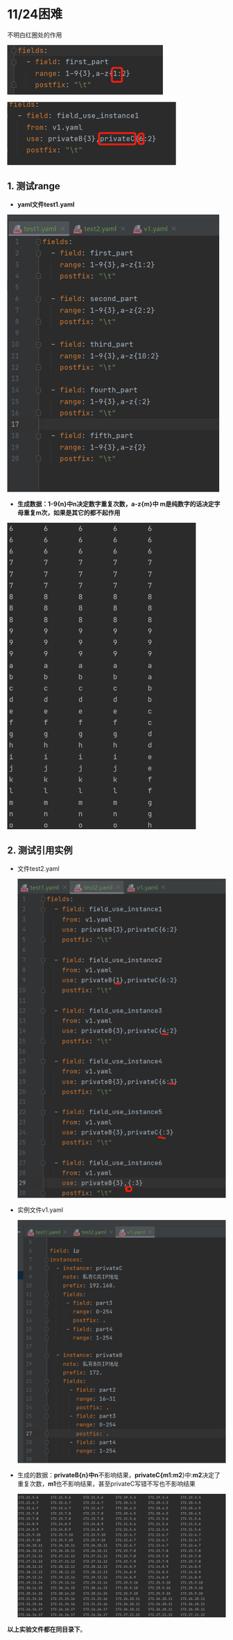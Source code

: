 # 11/24困难

不明白红圈处的作用

![image-20211124212128716](1124困难.assets/image-20211124212128716-16377603515581.png)


![image-20211124212033302](1124困难.assets/image-20211124212033302.png)

## 1. 测试range

- **yaml文件test1.yaml**

![image-20211124212706835](1124困难.assets/image-20211124212706835-16377604327682.png)

- **生成数据：1-9{n}中n决定数字重复次数，a-z{m}中 m是纯数字的话决定字母重复m次，如果是其它的都不起作用**

![image-20211124212742991](1124困难.assets/image-20211124212742991.png)

## 2. 测试引用实例

- 文件test2.yaml

  ![image-20211124212816772](1124困难.assets/image-20211124212816772.png)

- 实例文件v1.yaml

  ![image-20211124212826962](1124困难.assets/image-20211124212826962.png)

- 生成的数据：**privateB{n}**中**n**不影响结果，**privateC{m1:m2**}中:**m2**决定了重复次数，**m1**也不影响结果，甚至privateC写错不写也不影响结果

  ![image-20211124212848871](1124困难.assets/image-20211124212848871.png)

**以上实验文件都在同目录下**。

